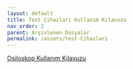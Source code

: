 ```yaml
---
layout: default
title: Test Cihazları Kullanım Kılavuzu
nav_order: 2
parent: Arşivlenen Dosyalar
permalink: /assets/test-Cihazlari
---
```

[Osiloskop Kullanım Kılavuzu]({{(https://em5l.github.io)}}\home\assets\PDF\Osiloskop-Rapor.pdf)